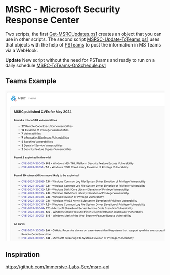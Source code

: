 # MSRC - Microsoft Security Response Center

Two scripts, the first [Get-MSRCUpdates.ps1](./Get-MSRCUpdates.ps1) creates an object that you can use in other scripts. The second script [MSRSC-Update-ToTeams.ps1](./MSRSC-Update-ToTeams.ps1) uses that objects with the help of [PSTeams](http://github.com/evotecit/psteams/) to post the information in MS Teams via a WebHook.

**Update** New script without the need for PSTeams and ready to run on a daily schedule [MSRC-ToTeams-OnSchedule.ps1](./MSRC-ToTeams-OnSchedule.ps1)

## Teams Example
![Teams Example](./teams-example.png?raw=true)

## Inspiration
https://github.com/Immersive-Labs-Sec/msrc-api
